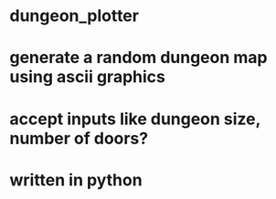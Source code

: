 # dungeon_plotter

# generate a random dungeon map using ascii graphics
# accept inputs like dungeon size, number of doors?
# written in python

